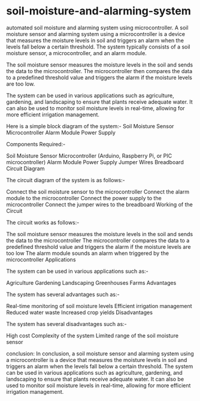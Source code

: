 # soil-moisture-and-alarming-system
automated soil moisture and alarming system using microcontroller.
A soil moisture sensor and alarming system using a microcontroller is a device that measures the moisture levels in soil and triggers an alarm when the levels fall below a certain threshold. The system typically consists of a soil moisture sensor, a microcontroller, and an alarm module.

The soil moisture sensor measures the moisture levels in the soil and sends the data to the microcontroller. The microcontroller then compares the data to a predefined threshold value and triggers the alarm if the moisture levels are too low.

The system can be used in various applications such as agriculture, gardening, and landscaping to ensure that plants receive adequate water. It can also be used to monitor soil moisture levels in real-time, allowing for more efficient irrigation management.

Here is a simple block diagram of the system:-
Soil Moisture Sensor
Microcontroller
Alarm Module
Power Supply

Components Required:-

Soil Moisture Sensor
Microcontroller (Arduino, Raspberry Pi, or PIC microcontroller)
Alarm Module
Power Supply
Jumper Wires
Breadboard
Circuit Diagram

The circuit diagram of the system is as follows:-

Connect the soil moisture sensor to the microcontroller
Connect the alarm module to the microcontroller
Connect the power supply to the microcontroller
Connect the jumper wires to the breadboard
Working of the Circuit

The circuit works as follows:-

The soil moisture sensor measures the moisture levels in the soil and sends the data to the microcontroller
The microcontroller compares the data to a predefined threshold value and triggers the alarm if the moisture levels are too low
The alarm module sounds an alarm when triggered by the microcontroller
Applications

The system can be used in various applications such as:-

Agriculture
Gardening
Landscaping
Greenhouses
Farms
Advantages

The system has several advantages such as:-

Real-time monitoring of soil moisture levels
Efficient irrigation management
Reduced water waste
Increased crop yields
Disadvantages

The system has several disadvantages such as:-

High cost
Complexity of the system
Limited range of the soil moisture sensor

conclusion: 
In conclusion, a soil moisture sensor and alarming system using a microcontroller is a device that measures the moisture levels in soil and triggers an alarm when the levels fall below a certain threshold. The system can be used in various applications such as agriculture, gardening, and landscaping to ensure that plants receive adequate water. It can also be used to monitor soil moisture levels in real-time, allowing for more efficient irrigation management.




